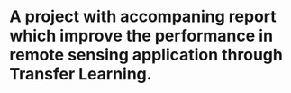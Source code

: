 # A project with accompaning report which improve the performance in remote sensing application through Transfer Learning.
